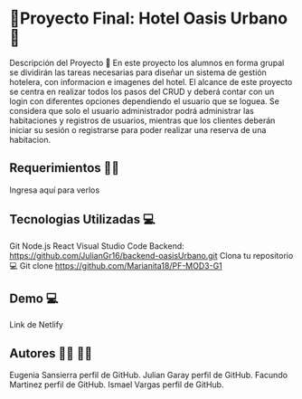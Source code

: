 # 🌴Proyecto Final: Hotel Oasis Urbano🌴
Descripción del Proyecto 📃
En este proyecto los alumnos en forma grupal se dividirán las tareas necesarias para diseñar un sistema de gestión hotelera, con informacion e imagenes del hotel. El alcance de este proyecto se centra en realizar todos los pasos del CRUD y deberá contar con un login con diferentes opciones dependiendo el usuario que se loguea. Se considera que solo el usuario administrador podrá administrar las habitaciones y registros de usuarios, mientras que los clientes deberán iniciar su sesión o registrarse para poder realizar una reserva de una habitacion.

## Requerimientos 📃✅
Ingresa aquí para verlos

## Tecnologias Utilizadas 💻
Git
Node.js
React
Visual Studio Code
Backend: https://github.com/JulianGr16/backend-oasisUrbano.git
Clona tu repositorio💻
Git clone https://github.com/Marianita18/PF-MOD3-G1

## Demo 💻
Link de Netlify

## Autores 👩‍💻 👨‍💻
Eugenia Sansierra perfil de GitHub.
Julian Garay perfil de GitHub.
Facundo Martinez perfil de GitHub.
Ismael Vargas perfil de GitHub.
